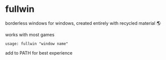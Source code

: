 # fullwin
borderless windows for windows, created entirely with recycled material 🌎

works with most games

`usage: fullwin "window name"`

add to PATH for best experience
